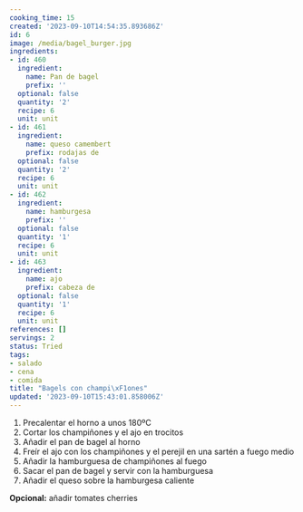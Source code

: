 ```yaml
---
cooking_time: 15
created: '2023-09-10T14:54:35.893686Z'
id: 6
image: /media/bagel_burger.jpg
ingredients:
- id: 460
  ingredient:
    name: Pan de bagel
    prefix: ''
  optional: false
  quantity: '2'
  recipe: 6
  unit: unit
- id: 461
  ingredient:
    name: queso camembert
    prefix: rodajas de
  optional: false
  quantity: '2'
  recipe: 6
  unit: unit
- id: 462
  ingredient:
    name: hamburgesa
    prefix: ''
  optional: false
  quantity: '1'
  recipe: 6
  unit: unit
- id: 463
  ingredient:
    name: ajo
    prefix: cabeza de
  optional: false
  quantity: '1'
  recipe: 6
  unit: unit
references: []
servings: 2
status: Tried
tags:
- salado
- cena
- comida
title: "Bagels con champi\xF1ones"
updated: '2023-09-10T15:43:01.858006Z'
---
```


1. Precalentar el horno a unos 180ºC
2. Cortar los champiñones y el ajo en trocitos
3. Añadir el pan de bagel al horno
3. Freír el ajo con los champiñones y el perejil en una sartén a fuego medio
4. Añadir la hamburguesa de champiñones al fuego
5. Sacar el pan de bagel y servir con la hamburguesa
6. Añadir el queso sobre la hamburgesa caliente


**Opcional:**  añadir tomates cherries
